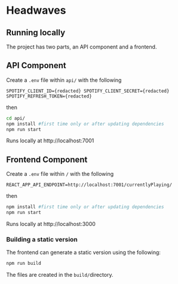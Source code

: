 # Headwaves

## Running locally

The project has two parts, an API component and a frontend.

## API Component

Create a `.env` file within `api/` with the following

`SPOTIFY_CLIENT_ID={redacted}
SPOTIFY_CLIENT_SECRET={redacted}
SPOTIFY_REFRESH_TOKEN={redacted}`

then

```bash
cd api/
npm install #first time only or after updating dependencies
npm run start
```

Runs locally at http://localhost:7001

## Frontend Component

Create a `.env` file within `/` with the following

`REACT_APP_API_ENDPOINT=http://localhost:7001/currentlyPlaying/`

then

```bash
npm install #first time only or after updating dependencies
npm run start
```

Runs locally at http://localhost:3000

### Building a static version

The frontend can generate a static version using the following:

```bash
npm run build
```

The files are created in the `build/`directory.

